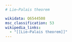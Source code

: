 ```yaml
---
# Lie–Palais theorem

wikidata: Q6544508
msc_classification: 53
wikipedia_links:
  - "[[Lie–Palais theorem]]"
---
```

